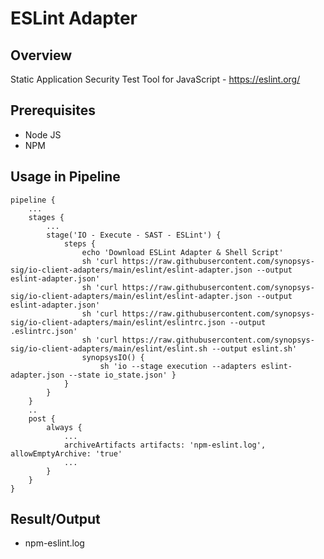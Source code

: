 # ESLint Adapter

## Overview

Static Application Security Test Tool for JavaScript - https://eslint.org/

## Prerequisites

- Node JS
- NPM

## Usage in Pipeline

````
pipeline {
    ...
    stages {
        ...
        stage('IO - Execute - SAST - ESLint') {
            steps {
                echo 'Download ESLint Adapter & Shell Script'
                sh 'curl https://raw.githubusercontent.com/synopsys-sig/io-client-adapters/main/eslint/eslint-adapter.json --output eslint-adapter.json'
                sh 'curl https://raw.githubusercontent.com/synopsys-sig/io-client-adapters/main/eslint/eslint-adapter.json --output eslint-adapter.json'
                sh 'curl https://raw.githubusercontent.com/synopsys-sig/io-client-adapters/main/eslint/eslintrc.json --output .eslintrc.json'
                sh 'curl https://raw.githubusercontent.com/synopsys-sig/io-client-adapters/main/eslint/eslint.sh --output eslint.sh'
                synopsysIO() {
                    sh 'io --stage execution --adapters eslint-adapter.json --state io_state.json' }
            }
        }
    }
    ..
    post {
        always {
            ...
            archiveArtifacts artifacts: 'npm-eslint.log', allowEmptyArchive: 'true'
            ...
        }
    }
}
````

## Result/Output

- npm-eslint.log